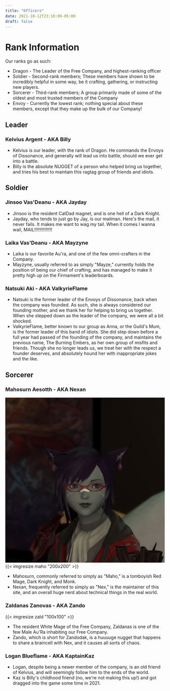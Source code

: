 ```yaml
---
title: "Officers"
date: 2021-10-12T23:10:09-05:00
draft: false
---
```

# Rank Information
Our ranks go as such:
* Dragon - The Leader of the Free Company, and highest-ranking officer
* Soldier - Second-rank members; These members have shown to be incredibly helpful in some way, be it crafting, gathering, or instructing new players.
* Sorcerer - Third-rank members; A group primarily made of some of the oldest and most trusted members of the Company
* Envoy - Currently the lowest rank; nothing special about these members, except that they make up the bulk of our Company!


## Leader
### Kelvius Argent - AKA Billy
* Kelvius is our leader, with the rank of Dragon. He commands the Envoys of Dissonance, and generally will lead us into battle, should we ever get into a battle.
* Billy is the absolute NUGGET of a person who helped bring us together, and tries his best to maintain this ragtag group of friends and idiots.

## Soldier
### Jinsoo Vas'Deanu - AKA Jayday
* Jinsoo is the resident CatDad magnet, and is one hell of a Dark Knight.
* Jayday, who tends to just go by Jay, is our mailman. Here's the mail, it never fails. It makes me want to wag my tail. When it comes I wanna wail, MAIL!!!!!!!!!!!!!!

### Laika Vas'Deanu - AKA Mayzyne
* Laika is our favorite Au'ra, and one of the few omni-crafters in the Company.
* Mayzyne, usually referred to as simply "Mayze," currently holds the position of being our chief of crafting, and has managed to make it pretty high up on the Firmament's leaderboards.

### Natsuki Aki - AKA ValkyrieFlame
* Natsuki is the former leader of the Envoys of Dissonance, back when the company was founded. As such, she is always considered our founding mother, and we thank her for helping to bring us together. When she stepped down as the leader of the company, we were all a bit shocked.
* ValkyrieFlame, better known to our group as Anna, or the Guild's Mum, is the former leader of this band of idiots. She did step down before a full year had passed of the founding of the company, and maintains the previous name, The Burning Embers, as her own group of misfits and friends. Though she no longer leads us, we treat her with the respect a founder deserves, and absolutely hound her with inappropriate jokes and the like.

## Sorcerer
### Mahosurn Aesotth - AKA Nexan
![Mahosurn](maho.png)
{{< imgresize maho "200x200" >}}
* Mahosurn, commonly referred to simply as "Maho," is a tomboyish Red Mage, Dark Knight, and Monk.
* Nexan, frequently referred to simply as "Nex," is the maintainer of this site, and an overall huge nerd about technical things in the real world.

### Zaldanas Zanovas - AKA Zando
{{< imgresize zald "100x100" >}}
* The resident White Mage of the Free Company, Zaldanas is one of the few Male Au'Ra inhabiting our Free Company.
* Zando, which is short for Zandodak, is a huuuuge nugget that happens to share a braincell with Nex, and it causes all sorts of chaos.

### Logan Blueflame - AKA KaptainKaz
* Logan, despite being a newer member of the company, is an old friend of Kelvius, and will seemingly follow him to the ends of the world.
* Kaz is Billy's childhood friend (no, we're not making this up!) and got dragged into the game some time in 2021.